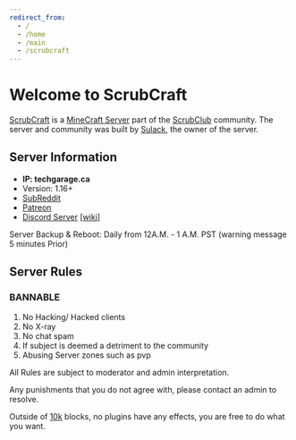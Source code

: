 ```yaml
---
redirect_from:
  - /
  - /home
  - /main
  - /scrubcraft
---
```


# Welcome to ScrubCraft

[ScrubCraft](scrubcraft) is a [MineCraft Server](https://minecraft.gamepedia.com/Server) part of the [ScrubClub](scrubclub) community. The server and community was built by [Sulack](sulack), the owner of the server.

## Server Information

- **IP: techgarage.ca**
- Version: 1.16+
- [SubReddit](https://www.reddit.com/r/ScrubCraft/)
- [Patreon](https://www.patreon.com/scrubclub)
- [Discord Server](https://discord.gg/KhSpu8H8y8) [[wiki](discord)]

Server Backup & Reboot: Daily from 12A.M. - 1 A.M. PST (warning message 5 minutes Prior)

## Server Rules

### BANNABLE

1. No Hacking/ Hacked clients
2. No X-ray
3. No chat spam
4. If subject is deemed a detriment to the community
5. Abusing Server zones such as pvp

All Rules are subject to moderator and admin interpretation.

Any punishments that you do not agree with, please contact an admin to resolve.

Outside of [10k](10k) blocks, no plugins have any effects, you are free to do what you want.
